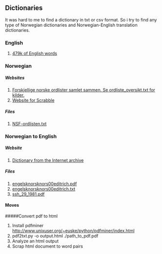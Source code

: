 ## Dictionaries

It was hard to me to find a dictionary in txt or csv format. So i try to find any type of Norwegian dictionaries and Norwegian-English translation dictionaries.

### English

1. [479k of English words](https://github.com/dwyl/english-words)

### Norwegian

##### Websites

1. [Forskjellige norske ordlister samlet sammen. Se ordliste_oversikt.txt for kilder.](https://github.com/0301/ordliste)
2. [Website for Scrabble](http://www2.scrabbleforbundet.no)

##### Files

1. [NSF-ordlisten.txt](http://www2.scrabbleforbundet.no/?attachment_id=1588)

### Norwegian to English

##### Website

1. [Dictionary from the Internet archive](https://ia800207.us.archive.org/18/items/engelsknorsknors00editrich/)

##### Files

1. [engelsknorsknors00editrich.pdf](https://ia800207.us.archive.org/18/items/engelsknorsknors00editrich/engelsknorsknors00editrich.pdf)
2. [engelsknorsknors00editrich.txt](https://ia600207.us.archive.org/18/items/engelsknorsknors00editrich/engelsknorsknors00editrich_djvu.txt)
3. [ssh_29_1981.pdf](https://www.ssb.no/a/histstat/ssh/ssh_29_1981.pdf)

#### Moves

#####Convert pdf to html

1. Install pdfminer http://www.unixuser.org/~euske/python/pdfminer/index.html
2. pdf2txt.py -o output.html ./path_to_pdf.pdf
3. Analyze an html output
4. Scrap html document to word pairs
